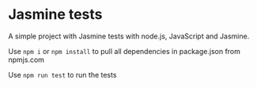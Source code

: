 # Jasmine tests

A simple project with Jasmine tests with node.js, JavaScript and Jasmine.

Use `npm i` or `npm install` to pull all dependencies in package.json from npmjs.com

Use `npm run test` to run the tests

